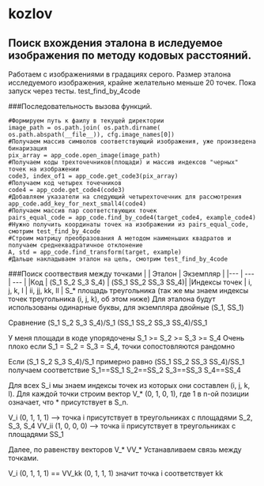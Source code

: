 # kozlov
## Поиск вхождения эталона в иследуемое изображения по методу кодовых расстояний.
Работаем с изображениями в градациях серого. 
Размер эталона исследуемого изображения, крайне желательно меньше 20 точек.
Пока запуск через тесты. test_find_by_4code

###Последовательность вызова функций.
```
#Формируем путь к фаилу в текущей директории
image_path = os.path.join( os.path.dirname( os.path.abspath(__file__)), cfg.image_names[0])
#Получаем массив символов соответствующий изображения, уже произведена бинаризация
pix_array = app_code.open_image(image_path)
#Получаем коды трехточечников(площади) и массив индексов "черных" точек на изображении
code3, index_of1 = app_code.get_code3(pix_array)
#Получаем код четырех точечников
code4 = app_code.get_code4(code3)
#Добавляем указатели на следующий четырехточечник для рассмотрения
app_code.add_key_for_next_small4(code4)
#Получаем массив пар соответствующих точек
pairs_equal_code = app_code.find_by_code4(target_code4, example_code4)
#Нужно получить координаты точек на изображении из pairs_equal_code, смотрим test_find_by_4code
#Строим матрицу преобразования A методом наименьших квадратов и получаем среднеквадратичное отклонение
A, std = app_code.find_transform(target, example)
#Дальше накладываем эталон на цель, смотрим test_find_by_4code
```

###Поиск соотвествия между точками
| | Эталон | Экземпляр |
|--- | --- | --- |
|Код | (S_1 S_2 S_3 S_4) | (SS_1 SS_2 SS_3 SS_4)|
|Индексы точек | i, j, k, l | ii, jj, kk, ll |
S_* площадь треугольника (так же мы знаем индексы точек треугольника (i, j, k), об этом ниже)
Для эталона будут использованы одинарные буквы, для экземпляра двойные (S_1, SS_1) 

Cравнение (S_1 S_2 S_3 S_4)/S_1  (SS_1 SS_2 SS_3 SS_4)/SS_1

У меня площади в коде упорядочены
S_1 >= S_2 >= S_3 >= S_4
Очень плохо если S_1 = S_2 = S_3 = S_4, точки сопостовляются рандомно

Если (S_1 S_2 S_3 S_4)/S_1  примерно равно (SS_1 SS_2 SS_3 SS_4)/SS_1
получаем соответствие S_1==SS_1 S_2==SS_2 S_3==SS_3 S_4==SS_4

Для всех S_i мы знаем индексы точек из которых они составлен (i, j, k, l).
Для каждой точки строим вектор V_* (0, 1, 0, 1), где 1 в n-ой позиции означает,
что * присутствует в S_n.

V_i (0, 1, 1, 1) --> точка i присутствует в треугольниках с площадями S_2, S_3, S_4
VV_ii (1, 0, 0, 0) --> точка ii присутствует в треугольниках с площадями SS_1

Далее, по равенству векторов V_* VV_* Устанавливаем связь между точками.

V_i (0, 1, 1, 1) == VV_kk (0, 1, 1, 1) значит точка i соответствует kk
